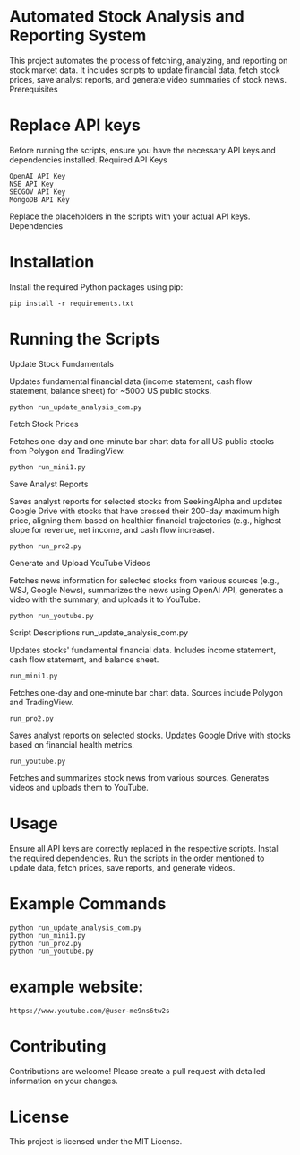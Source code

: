 # Automated Stock Analysis and Reporting System

This project automates the process of fetching, analyzing, and reporting on stock market data. It includes scripts to update financial data, fetch stock prices, save analyst reports, and generate video summaries of stock news.
Prerequisites

# Replace API keys

Before running the scripts, ensure you have the necessary API keys and dependencies installed.
Required API Keys

    OpenAI API Key
    NSE API Key
    SECGOV API Key
    MongoDB API Key

Replace the placeholders in the scripts with your actual API keys.
Dependencies

# Installation

Install the required Python packages using pip:

    pip install -r requirements.txt


# Running the Scripts

Update Stock Fundamentals

Updates fundamental financial data (income statement, cash flow statement, balance sheet) for ~5000 US public stocks.

    python run_update_analysis_com.py

Fetch Stock Prices

Fetches one-day and one-minute bar chart data for all US public stocks from Polygon and TradingView.

    python run_mini1.py

Save Analyst Reports

Saves analyst reports for selected stocks from SeekingAlpha and updates Google Drive with stocks that have crossed their 200-day maximum high price, aligning them based on healthier financial trajectories (e.g., highest slope for revenue, net income, and cash flow increase).

    python run_pro2.py

Generate and Upload YouTube Videos

Fetches news information for selected stocks from various sources (e.g., WSJ, Google News), summarizes the news using OpenAI API, generates a video with the summary, and uploads it to YouTube.

    python run_youtube.py

Script Descriptions
run_update_analysis_com.py

Updates stocks' fundamental financial data.
Includes income statement, cash flow statement, and balance sheet.

    run_mini1.py

Fetches one-day and one-minute bar chart data.
Sources include Polygon and TradingView.

    run_pro2.py

Saves analyst reports on selected stocks.
Updates Google Drive with stocks based on financial health metrics.

    run_youtube.py

Fetches and summarizes stock news from various sources.
Generates videos and uploads them to YouTube.

# Usage

Ensure all API keys are correctly replaced in the respective scripts.
Install the required dependencies.
Run the scripts in the order mentioned to update data, fetch prices, save reports, and generate videos.

# Example Commands

    python run_update_analysis_com.py
    python run_mini1.py
    python run_pro2.py
    python run_youtube.py

# example website:

    https://www.youtube.com/@user-me9ns6tw2s

# Contributing

Contributions are welcome! Please create a pull request with detailed information on your changes.

# License

This project is licensed under the MIT License.
